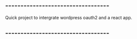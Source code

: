 ## ---------------------------------- ##

Quick project to intergrate wordpress oauth2 and a react app.

## ---------------------------------- ##
